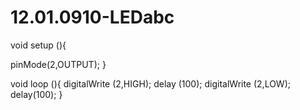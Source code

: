 # 12.01.0910-LEDabc
void  setup (){

   pinMode(2,OUTPUT);
}

void  loop (){
 digitalWrite (2,HIGH);
 delay (100);
 digitalWrite (2,LOW);
 delay(100);
}
